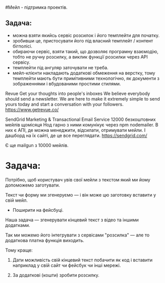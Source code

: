 #Мейл - підтримка проектів.

## Задача:

- можна взяти якийсь сервіс розсилок і його темплейти для початку.
- зробивши це, пристосувати його під власний темплейт / контент бігполісі.
- обираючи сервіс, взяти такий, що дозволяє програмну взаємодію, тобто не ручну розсилку, а виклик функції розсилки через АРІ сервісу.
- темплейти під ангуляр заточувати не треба.
- мейл-клієнти накладають додаткові обмеження на верстку, тому темплейти мають бути примітивними технологічно, як документи з зображеннями і вбудованими простими стилями.


Revue
Get your thoughts into people's inboxes
We believe everybody should send a newsletter. We are here to make it extremely simple to send yours today and start a conversation with your followers.
https://www.getrevue.co/

  SendGrid
  Marketing & Transactional Email Service
  12000 безкоштовних мейлів щомісяця
  Нод гарно з ними комунікує через npm nodemailer.
  В них є АПІ, де можна менеджити, відсилати, отримувати мейли.
  І дашборд на їх сайті, де це все переглядати.
  https://sendgrid.com/


  Є ще mailgun з 10000 мейлів.

# Задача:
  Потрібно, щоб користувач увів свої мейли з текстом який ми йому допоможемо заготувати.

  Текст чи форму ми згенеруємо — і він може цю заготовку вставити у свій мейл.

  + Поширити на фейсбуці.

  Наша задача — згенерувати кінцевий текст з відео та іншими додатками.

  Так ми можемо його інтегрувати з сервісами "розсилка" — але то додаткова платна функція виходить.

  Тому краще:

  1. Дати можливість свій кінцевий текст побачити як код і вставити наприклад у свій сайт чи фейсбук чи інші мережі.

  2. За додаткові (кошти) зробити розсилку.

